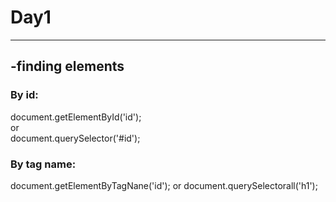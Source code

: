 <h1>Day1</h1>
<hr>
<h2>-finding elements</h2>
<h3>By id:</h3>
document.getElementById('id');<br>
or<br>
document.querySelector('#id');
<h3>By tag name:</h3>
document.getElementByTagNane('id'); 
or 
document.querySelectorall('h1');
